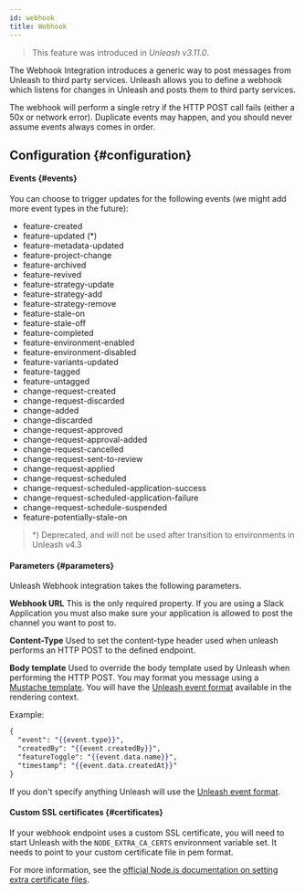 ```yaml
---
id: webhook
title: Webhook
---
```


> This feature was introduced in _Unleash v3.11.0_.

The Webhook Integration introduces a generic way to post messages from Unleash to third party services. Unleash allows you to define a webhook which listens for changes in Unleash and posts them to third party services.

The webhook will perform a single retry if the HTTP POST call fails (either a 50x or network error). Duplicate events may happen, and you should never assume events always comes in order.

## Configuration {#configuration}

#### Events {#events}

You can choose to trigger updates for the following events (we might add more event types in the future):

- feature-created
- feature-updated (*)
- feature-metadata-updated
- feature-project-change
- feature-archived
- feature-revived
- feature-strategy-update
- feature-strategy-add
- feature-strategy-remove
- feature-stale-on
- feature-stale-off
- feature-completed
- feature-environment-enabled
- feature-environment-disabled
- feature-variants-updated
- feature-tagged
- feature-untagged
- change-request-created
- change-request-discarded
- change-added
- change-discarded
- change-request-approved
- change-request-approval-added
- change-request-cancelled
- change-request-sent-to-review
- change-request-applied
- change-request-scheduled
- change-request-scheduled-application-success
- change-request-scheduled-application-failure
- change-request-schedule-suspended
- feature-potentially-stale-on

> *) Deprecated, and will not be used after transition to environments in Unleash v4.3

#### Parameters {#parameters}

Unleash Webhook integration takes the following parameters.

**Webhook URL** This is the only required property. If you are using a Slack Application you must also make sure your application is allowed to post the channel you want to post to.

**Content-Type** Used to set the content-type header used when unleash performs an HTTP POST to the defined endpoint.

**Body template** Used to override the body template used by Unleash when performing the HTTP POST. You may format you message using a [Mustache template](https://mustache.github.io). You will have the [Unleash event format](/reference/api/legacy/unleash/admin/events) available in the rendering context.

Example:

```mustache
{
  "event": "{{event.type}}",
  "createdBy": "{{event.createdBy}}",
  "featureToggle": "{{event.data.name}}",
  "timestamp": "{{event.data.createdAt}}"
}
```

If you don't specify anything Unleash will use the [Unleash event format](/reference/api/legacy/unleash/admin/events).

#### Custom SSL certificates {#certificates}

If your webhook endpoint uses a custom SSL certificate,
you will need to start Unleash with the `NODE_EXTRA_CA_CERTS` environment variable set.
It needs to point to your custom certificate file in pem format.

For more information, see the [official Node.js documentation on setting extra certificate files](https://nodejs.org/api/cli.html#node_extra_ca_certsfile).
